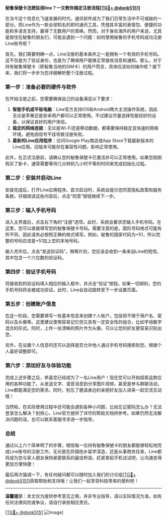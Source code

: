 **秘鲁保號卡怎麽註冊line？一文教你搞定注册流程[[TG💪+ @donk5151](https://t.me/s/donk5151)]**

在当今这个信息化飞速发展的时代，通讯软件成为了我们日常生活中不可或缺的一部分。而Line作为一款全球知名的即时通讯工具，凭借其丰富的表情包、便捷的功能和多语言支持，赢得了无数用户的青睐。然而，对于身处海外的用户来说，尤其是居住在秘鲁的朋友们，可能会遇到一个问题：如何使用秘鲁的手机号码成功注册Line账号呢？

首先，我们需要明确一点，Line注册的基本条件之一是拥有一个有效的手机号码。这不仅是为了验证身份，也是为了确保用户能够正常接收消息和通知。那么，对于持有秘鲁保號卡（即秘鲁当地的SIM卡）的用户而言，具体应该如何操作呢？接下来，我们将一步步为您详细解析整个注册过程。

### **第一步：准备必要的硬件与软件**

在开始注册之前，您需要确保自己的设备满足以下要求：

1. **智能手机或平板电脑**：Line官方支持iOS和Android两大主流操作系统，因此无论是苹果还是安卓用户都可以正常使用。不过建议尽量选择性能较好的设备，以保证良好的用户体验。
2. **稳定的网络连接**：无论是Wi-Fi还是移动数据，都需要保持稳定且快速的网络环境，避免因信号不佳导致注册失败。
3. **最新的Line应用程序**：访问Google Play商店或App Store下载最新版本的Line应用。旧版本可能存在兼容性问题，影响正常使用。

此外，在正式注册前，请确认您的秘鲁保號卡已激活并可以正常使用。如果您刚刚购买了新卡，通常需要等待几分钟到几小时不等的时间来完成初始化过程。

### **第二步：安装并启动Line**

安装完成后，打开Line应用程序。首次启动时，系统会提示您同意隐私政策和服务条款。仔细阅读这些内容后，点击“同意”按钮继续下一步。

### **第三步：输入手机号码**

进入主界面后，点击右下角的“注册”选项。此时，系统会要求您输入手机号码。在这里，您可以直接填写您的秘鲁保號卡号码。需要注意的是，国际号码格式可能有所不同，因此请务必按照正确的格式填写。例如，秘鲁的国家代码为+51，所以完整的号码应该是+51加上您的本地号码。

输入完毕后，点击“发送验证码”。稍等片刻，您应该会收到一条来自Line的短信，其中包含一个六位数的验证码。

### **第四步：验证手机号码**

将接收到的验证码填入相应的输入框中，并点击“验证”按钮。如果一切顺利，您的手机号码将会被成功验证。此时，Line会自动跳转至下一步设置页面。

### **第五步：创建账户信息**

在这一阶段，您需要填写一些基本信息来创建个人账户。包括但不限于用户名、密码以及头像等。这里建议使用容易记忆但又具有一定安全性的组合，比如字母数字混合的形式。同时，上传一张清晰的照片作为头像，可以让您的好友更容易识别出您。

另外，在设置个人信息时还可以选择是否允许他人通过手机号码搜索到您。根据个人喜好调整即可。

### **第六步：添加好友与体验功能**

完成上述步骤之后，恭喜您已经成为了一名Line用户！现在您可以开始探索这款应用的各种功能了。从发送文字、语音消息到分享图片视频，甚至是参与群聊活动，Line都能满足您的需求。同时，别忘了邀请身边的亲朋好友加入进来一起交流互动哦！

当然啦，在实际使用过程中还可能会遇到各种小问题，比如忘记密码怎么办？无法登录怎么解决？别担心，Line官方提供了详尽的帮助文档供参考。如果仍然无法解决问题的话，也可以联系客服寻求进一步指导。

### **总结**

通过以上六个简单明了的步骤，相信每一位持有秘魯保號卡的朋友都能够轻松地完成Line账号的注册工作。无论是在异国他乡留学深造，还是从事商务往来，Line都将成为您与家人朋友保持紧密联系的最佳桥梁。赶紧拿起手机试试吧，让沟通变得更加方便快捷！

最后再次强调一下，有任何疑问都可以随时加入我们的讨论组[[TG💪+ @donk5151](https://t.me/s/donk5151)]获取帮助和支持哦！让我们一起享受科技带来的便利吧！

---

**温馨提示**：本文仅为提供参考意见之用，并非专业指导，请以实际情况为准。如有任何法律风险或争议，请自行承担相应责任。

[[TG💪+ @donk5151](https://t.me/s/donk5151) ![Image](https://i.postimg.cc/rwNCRYN7/Snipaste-2025-04-30-17-27-05.png)]